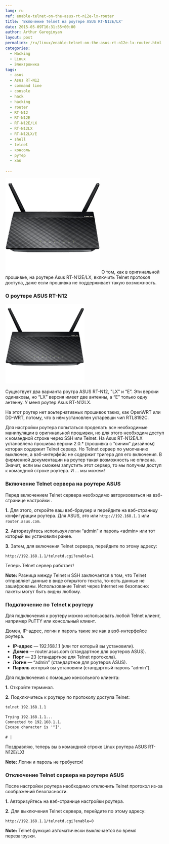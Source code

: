 ```yaml
---
lang: ru
ref: enable-telnet-on-the-asus-rt-n12e-lx-router
title: 'Включение Telnet на роутере ASUS RT-N12E/LX'
date: 2015-05-09T16:31:55+00:00
author: Arthur Gareginyan
layout: post
permalink: /ru/linux/enable-telnet-on-the-asus-rt-n12e-lx-router.html
categories:
  - Hacking
  - Linux
  - Электроника
tags:
  - asus
  - Asus RT-N12
  - command line
  - console
  - hack
  - hacking
  - router
  - RT-N12
  - RT-N12E
  - RT-N12E/LX
  - RT-N12LX
  - RT-N12LX/E
  - shell
  - telnet
  - консоль
  - рутер
  - хак

---
```


![thumb](/images/ASUS-RT-N12-router-300x300.png)
О том, как в оригинальной прошивке, на роутере Asus RT-N12E/LX, включить Telnet протокол доступа, даже если прошивка не поддерживает такую возможность.


### О роутере ASUS RT-N12

<img class="aligncenter" src="/images/ASUS-RT-N12-router-300x300.png" alt="ASUS RT-N12 router" width="250" height="250" />

Существует два варианта роутра ASUS RT-N12, "LX" и “E”. Эти версии одинаковы, но “LX” версия имеет две антенны, а “E” только одну антенну. У меня роутер Asus RT-N12LX.

На этот роутер нет аоьтернативных прошивок таких, как OpenWRT или DD-WRT, потому, что в нём установлен устаревши чип RTL8192C.

Для настройки роутера попытаться проделать все необходимые манипуляции в оригинальной прошивки, но для этого необходим доступ к командной строке через SSH или Telnet. На Asus RT-N12E/LX установлена прошивка версии 2.0.* (прошивка с  “синим” дизайном) которая содержит Telnet сервер. Но Telnet сервер по умолчанию выключен, а вэб-интерфейс не содержит тригера для его включения. В фирменной документации на роутер такая возможность не описана. Значит, если мы сможем запустить этот сервер, то мы получим доступ к командной строке роутера. И ... мы можем!


### Включение Telnet сервера на роутере ASUS

Перед включением Telnet сервера необходимо авторизоваться на вэб-странице настройки .

**1.** Для этого, откройте ваш вэб-браузер и перейдите на вэб-страницу конфигурации роутера. Для ASUS, это или `http://192.168.1.1` или `router.asus.com`.

**2.** Авторизуйтесь используя логин “admin” и пароль «admin» или тот который вы установили ранее. 

**3.** Затем, для включения Telnet сервера, перейдите по этому адресу:

	http://192.168.1.1/telnetd.cgi?enable=1

Теперь Telnet сервер работает!

**Note:** Разница между Telnet и SSH заключается в том, что Telnet отправляет данные в виде открытого текста, то-есть данные не зашифрованы. Использование Telnet через Internet не безопасно: пакеты могут быть видны любому.


### Подключение по Telnet к роутеру

Для подключения к роутеру можно использовать любой Telnet клиент, например PuTTY или консольный клиент.

Домен, IP-адрес, логин и пароль такие же как в вэб-интерфейсе роутера. 

* **IP-адрес** — 192.168.1.1 (или тот который вы установили).
* **Домен** — router.asus.com (стандартное для роутеров ASUS).
* **Порт** — 23 (стандартное для Telnet протокола).
* **Логин** — “admin” (стандартное для роутеров ASUS).
* **Пароль** который вы установили (стандартный пароль “admin”).

Для подключения с помощью консольного клиента:

**1.** Откройте терминал.

**2.** Подключитесь к роутеру по протоколу доступа Telnet:

```sh
telnet 192.168.1.1
```

	Trying 192.168.1.1...
	Connected to 192.168.1.1.
	Escape character is '^]'.
	
	# |

Поздравляю, теперь вы в командной строке Linux роутера ASUS RT-N12E/LX!

**Note:** Логин и пароль не требуется!


### Отключение Telnet сервера на роутере ASUS

После настройки роутера необходимо отключить Telnet протокол из-за соображений безопасности.

**1.** Авторизуйтесь на вэб-странице настройки роутера.

**2.** Для выключения Telnet сервера, перейдите по этому адресу:

	http://192.168.1.1/telnetd.cgi?enable=0

**Note:** Telnet функция автоматически выключается во время перезагрузки.
